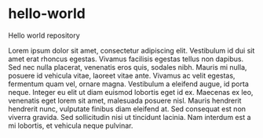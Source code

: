 hello-world
===========

Hello world repository

Lorem ipsum dolor sit amet, consectetur adipiscing elit. Vestibulum id dui sit amet erat rhoncus egestas. Vivamus facilisis egestas tellus non dapibus. Sed nec nulla placerat, venenatis eros quis, sodales nibh. Mauris mi nulla, posuere id vehicula vitae, laoreet vitae ante. Vivamus ac velit egestas, fermentum quam vel, ornare magna. Vestibulum a eleifend augue, id porta neque. Integer eu elit ut diam euismod lobortis eget id ex. Maecenas ex leo, venenatis eget lorem sit amet, malesuada posuere nisl. Mauris hendrerit hendrerit nunc, vulputate finibus diam eleifend at. Sed consequat est non viverra gravida. Sed sollicitudin nisi ut tincidunt lacinia. Nam interdum est a mi lobortis, et vehicula neque pulvinar. 
